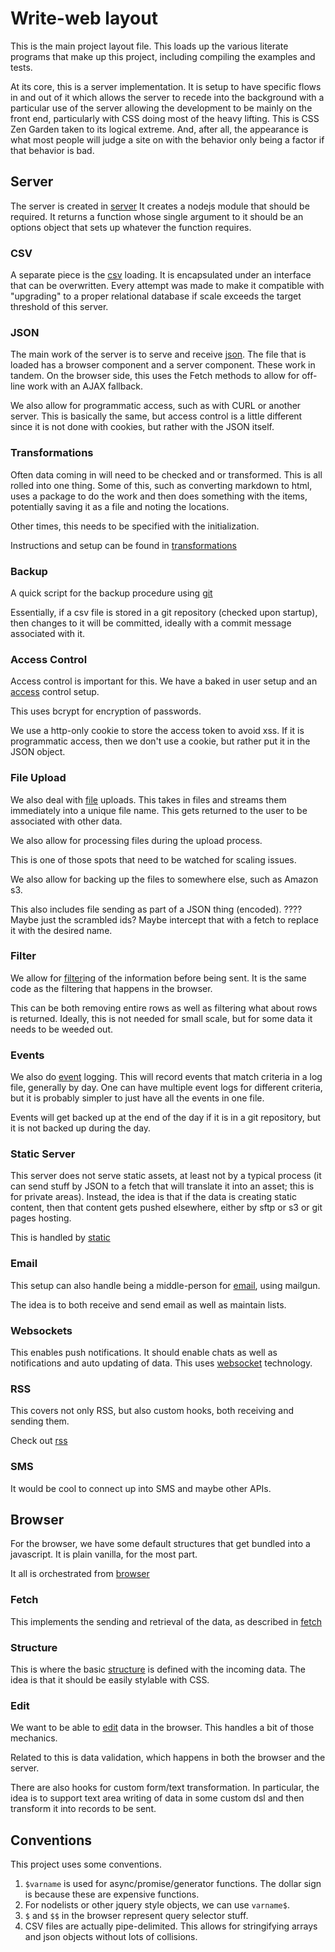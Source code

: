 # Write-web layout

This is the main project layout file. This loads up the various literate
programs that make up this project, including compiling the examples and
tests. 

At its core, this is a server implementation. It is setup to have specific
flows in and out of it which allows the server to recede into the background
with a particular use of the server allowing the development to be mainly on
the front end, particularly with CSS doing most of the heavy lifting. This is
CSS Zen Garden taken to its logical extreme. And, after all, the appearance is
what most people will judge a site on with the behavior only being a factor if
that behavior is bad. 


## Server

The server is created in [server](server.md "load:") It creates a nodejs
module that should be required. It returns a function whose single argument to
it should be an options object that sets up whatever the function requires. 


### CSV

A separate piece is the [csv](csv.md "load:") loading. It is encapsulated under an interface
that can be overwritten. Every attempt was made to make it compatible with
"upgrading" to a proper relational database if scale exceeds the target
threshold of this server.


### JSON

The main work of the server is to serve and receive [json](json.md "load:").
The file that is loaded has a browser component and a server component. These
work in tandem. On the browser side, this uses the Fetch methods to allow for
off-line work with an AJAX fallback. 


We also allow for programmatic access, such as with CURL or another server.
This is basically the same, but access control is a little different since it
is not done with cookies, but rather with the JSON itself. 


### Transformations

Often data coming in will need to be checked and or transformed. This is all
rolled into one thing. Some of this, such as converting markdown to html, uses
a package to do the work and then does something with the items, potentially
saving it as a file and noting the locations. 

Other times, this needs to be specified with the initialization. 

Instructions and setup can be found in 
[transformations](transformations.md "load:")


### Backup

A quick script for the backup procedure using [git](git.md "load:")

Essentially, if a csv file is stored in a git repository (checked upon
startup), then changes to it will be committed, ideally with a commit message
associated with it. 


### Access Control

Access control is important for this. We have a baked in user setup and an
[access](access.md "load:") control setup.

This uses bcrypt for encryption of passwords. 

We use a http-only cookie to store the access token to avoid xss. If it is
programmatic access, then we don't use a cookie, but rather put it in the JSON
object. 


### File Upload

We also deal with [file](file.md "load:") uploads. This takes in files and
streams them immediately into a unique file name. This gets returned to the
user to be associated with other data.   

We also allow for processing files during the upload process. 

This is one of those spots that need to be watched for scaling issues. 

We also allow for backing up the files to somewhere else, such as Amazon s3. 

This also includes file sending as part of a JSON thing (encoded). ???? Maybe
just the scrambled ids? Maybe intercept that with a fetch to replace it with
the desired name. 


### Filter

We allow for [filter](filter.md "load:")ing of the information before being sent. It is the same
code as the filtering that happens in the browser. 

This can be both removing entire rows as well as filtering what about rows is
returned. Ideally, this is not needed for small scale, but for some data it
needs to be weeded out. 


### Events

We also do [event](event.md "load:") logging. This will record events that
match criteria in a log file, generally by day. One can have multiple event
logs for different criteria, but it is probably simpler to just have all
the events in one file. 

Events will get backed up at the end of the day if it is in a git repository,
but it is not backed up during the day. 

### Static Server

This server does not serve static assets, at least not by a typical process
(it can send stuff by JSON to a fetch that will translate it into an asset;
this is for private areas). Instead, the idea is that if the data is creating
static content, then that content gets pushed elsewhere, either by sftp or s3
or git pages hosting. 

This is handled by [static](static.md "load:")

### Email

This setup can also handle being a middle-person for [email](email.md "load:"), using mailgun. 

The idea is to both receive and send email as well as maintain lists.  

### Websockets

This enables push notifications. It should enable chats as well as
notifications and auto updating of data. This uses [websocket](websocket.md "load:") technology.  


### RSS

This covers not only RSS, but also custom hooks, both receiving and sending
them. 

Check out [rss](rss.md "load:")


### SMS

It would be cool to connect up into SMS and maybe other APIs. 

## Browser

For the browser, we have some default structures that get bundled into a
javascript. It is plain vanilla, for the most part.

It all is orchestrated from [browser](browser.md "load:")

### Fetch

This implements the sending and retrieval of the data, as described in
[fetch](fetch.md "load:")


### Structure

This is where the basic [structure](structure.md "load:") is defined with the
incoming data. The idea is that it should be easily stylable with CSS. 

### Edit

We want to be able to [edit](edit.md "load:") data in the browser. This
handles a bit of those mechanics. 

Related to this is data validation, which happens in both the browser and the
server. 

There are also hooks for custom form/text transformation. In particular, the
idea is to support text area writing of data in some custom dsl and then
transform it into records to be sent.  



## Conventions

This project uses some conventions. 

1. `$varname` is used for async/promise/generator functions. The dollar sign
   is because these are expensive functions. 
2. For nodelists or other jquery style objects, we can use `varname$`. 
3. `$` and `$$` in the browser represent query selector stuff. 
4. CSV files are actually pipe-delimited. This allows for stringifying arrays
   and json objects without lots of collisions. 



